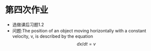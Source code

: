 # 第四次作业
* 选做课后习题1.2
* 问题:The position of an object moving horizontally with a constant velocity, v, is described by the equation
$$dx/dt=v$$
 
